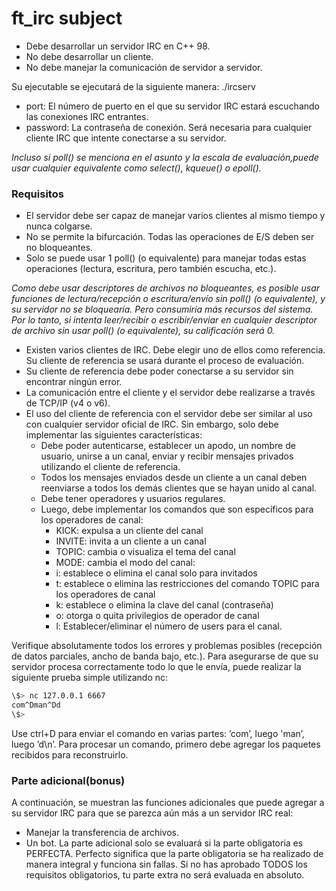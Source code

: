 # ft_irc subject

* Debe desarrollar un servidor IRC en C++ 98.
* No debe desarrollar un cliente.
* No debe manejar la comunicación de servidor a servidor.

Su ejecutable se ejecutará de la siguiente manera:
./ircserv <port> <password>
* port: El número de puerto en el que su servidor IRC estará escuchando las conexiones
IRC entrantes.
* password: La contraseña de conexión. Será necesaria para cualquier cliente IRC que intente
conectarse a su servidor.

*Incluso si poll() se menciona en el asunto y la escala de evaluación,puede usar cualquier equivalente como select(), kqueue() o epoll().*

### Requisitos
* El servidor debe ser capaz de manejar varios clientes al mismo tiempo y nunca colgarse.
* No se permite la bifurcación. Todas las operaciones de E/S deben ser no bloqueantes.
* Solo se puede usar 1 poll() (o equivalente) para manejar todas estas operaciones (lectura, escritura, pero también escucha, etc.).

*Como debe usar descriptores de archivos no bloqueantes, es posible usar funciones de lectura/recepción o escritura/envío sin poll() (o equivalente), y su servidor no se bloquearía. Pero consumiría más recursos del sistema. Por lo tanto, si intenta leer/recibir o escribir/enviar en cualquier descriptor de archivo sin usar poll() (o equivalente), su calificación será 0.*

* Existen varios clientes de IRC. Debe elegir uno de ellos como referencia. Su cliente de referencia se usará durante el proceso de evaluación.
* Su cliente de referencia debe poder conectarse a su servidor sin encontrar ningún error.
* La comunicación entre el cliente y el servidor debe realizarse a través de TCP/IP (v4 o v6).
* El uso del cliente de referencia con el servidor debe ser similar al uso con cualquier servidor oficial de IRC. Sin embargo, solo debe implementar las siguientes características:
	+ Debe poder autenticarse, establecer un apodo, un nombre de usuario, unirse a un canal, enviar y recibir mensajes privados utilizando el cliente de referencia.
	+ Todos los mensajes enviados desde un cliente a un canal deben reenviarse a todos los demás clientes que se hayan unido al canal.
	+ Debe tener operadores y usuarios regulares.
	+ Luego, debe implementar los comandos que son específicos para los operadores de canal:
		* KICK: expulsa a un cliente del canal
		* INVITE: invita a un cliente a un canal
		* TOPIC: cambia o visualiza el tema del canal
		* MODE: cambia el modo del canal:
		* i: establece o elimina el canal solo para invitados
		* t: establece o elimina las restricciones del comando TOPIC para los operadores de canal
		* k: establece o elimina la clave del canal (contraseña)
		* o: otorga o quita privilegios de operador de canal
		* l: Establecer/eliminar el número de users para el canal.

Verifique absolutamente todos los errores y problemas posibles (recepción de datos parciales, ancho de banda bajo,
etc.). Para asegurarse de que su servidor procesa correctamente todo lo que le envía, puede realizar la siguiente
prueba simple utilizando nc:
```bash
\$> nc 127.0.0.1 6667
com^Dman^Dd
\$>
```
Use ctrl+D para enviar el comando en varias partes: ’com’, luego 'man’, luego ’d\n’.
Para procesar un comando, primero debe agregar los paquetes recibidos para reconstruirlo.

### Parte adicional(bonus)
A continuación, se muestran las funciones adicionales que puede agregar a su servidor IRC para que se parezca aún más a un servidor IRC real:
* Manejar la transferencia de archivos.
* Un bot.
La parte adicional solo se evaluará si la parte obligatoria es
PERFECTA. Perfecto significa que la parte obligatoria se ha realizado de manera integral
y funciona sin fallas. Si no has aprobado TODOS los
requisitos obligatorios, tu parte extra no será evaluada en absoluto.